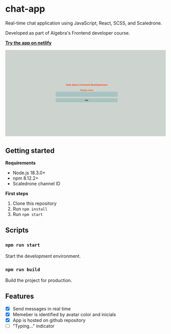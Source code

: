 # chat-app

Real-time chat application using JavaScript, React, SCSS, and Scaledrone.

Developed as part of Algebra's Frontend developer course.

[**Try the app on netlify**](https://filip-seminarski-chat-app.netlify.app/)

<img
  src="public/chat-app-screenshot.png"
  alt="Chat app"
  title="Real time chat-app"
  style="display: inline-block; margin: 0 auto; max-width: 100%">

## Getting started

**Requirements**

- Node.js 18.3.0+
- npm 8.12.2+
- Scaledrone channel ID

**First steps**

1. Clone this repository
2. Run `npm install`
3. Run `npm start`

## Scripts

### `npm run start`

Start the development environment.

### `npm run build`

Build the project for production.

## Features

- [x] Send messages in real time
- [x] Memeber is identified by avatar color and inicials
- [x] App is hosted on github repository
- [ ] "Typing..." indicator
